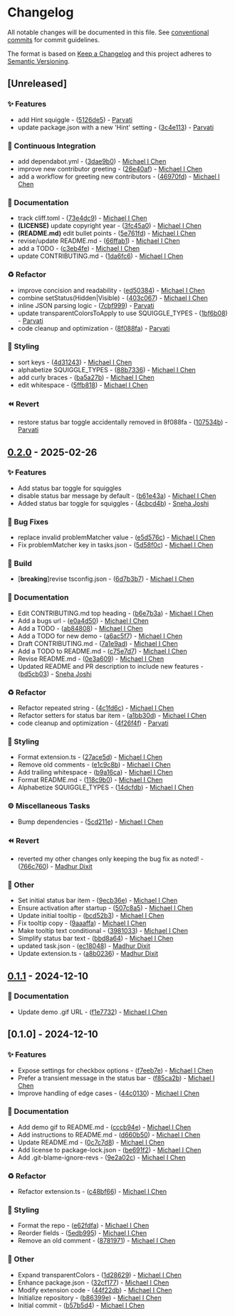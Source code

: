<!-- markdownlint-configure-file { "no-duplicate-heading": false } -->

# Changelog

All notable changes will be documented in this file. See [conventional commits](https://www.conventionalcommits.org) for commit guidelines.

The format is based on [Keep a Changelog](https://keepachangelog.com) and this project adheres to [Semantic Versioning](https://semver.org).

## [Unreleased]

### ✨ Features

- add Hint squiggle - ([5126de5](https://github.com/michen00/invisible-squiggles/commit/5126de50d3e3c76adf6a08b9869fe0072b589420)) - [Parvati](mailto:parvatijay2901@gmail.com)
- update package.json with a new 'Hint' setting - ([3c4e113](https://github.com/michen00/invisible-squiggles/commit/3c4e113d0a328c3d9b8b074f0b3409a4493b0109)) - [Parvati](mailto:parvatijay2901@gmail.com)

### 💚 Continuous Integration

- add dependabot.yml - ([3dae9b0](https://github.com/michen00/invisible-squiggles/commit/3dae9b042e3eec7e023673028126a0d118c7643b)) - [Michael I Chen](mailto:michael.chen.0@gmail.com)
- improve new contributor greeting - ([26e40af](https://github.com/michen00/invisible-squiggles/commit/26e40af9d6e6d968c95b8e85468d888e294acd65)) - [Michael I Chen](mailto:michael.chen.0@gmail.com)
- add a workflow for greeting new contributors - ([46970fd](https://github.com/michen00/invisible-squiggles/commit/46970fd67941e019ba50a658f7fc67bacd133e1a)) - [Michael I Chen](mailto:michael.chen.0@gmail.com)

### 📝 Documentation

- track cliff.toml - ([73e4dc9](https://github.com/michen00/invisible-squiggles/commit/73e4dc9d7ccf6396e7c53000d715f33dc1387d26)) - [Michael I Chen](mailto:michael.chen.0@gmail.com)
- **(LICENSE)** update copyright year - ([3fc45a0](https://github.com/michen00/invisible-squiggles/commit/3fc45a0a73e846ac88e0ba8a7cf3d534ddb500ef)) - [Michael I Chen](mailto:michael.chen.0@gmail.com)
- **(README.md)** edit bullet points - ([5e761fd](https://github.com/michen00/invisible-squiggles/commit/5e761fd220b3ee4cf15c77bbf2ca829620073cb1)) - [Michael I Chen](mailto:michael.chen.0@gmail.com)
- revise/update README.md - ([66ffab1](https://github.com/michen00/invisible-squiggles/commit/66ffab13e70c0efc2119768b427c428e23e3fc4b)) - [Michael I Chen](mailto:michael.chen.0@gmail.com)
- add a TODO - ([c3eb4fe](https://github.com/michen00/invisible-squiggles/commit/c3eb4fe9637bac773663f10cc1075a968ad86e85)) - [Michael I Chen](mailto:michael.chen.0@gmail.com)
- update CONTRIBUTING.md - ([1da6fc6](https://github.com/michen00/invisible-squiggles/commit/1da6fc63f22ae8bb825b235a55340e1da4913ca6)) - [Michael I Chen](mailto:michael.chen.0@gmail.com)

### ♻️ Refactor

- improve concision and readability - ([ed50384](https://github.com/michen00/invisible-squiggles/commit/ed50384c14fafdc1d72b9ef32c1ca6f26b5eafcc)) - [Michael I Chen](mailto:michael.chen.0@gmail.com)
- combine setStatus(Hidden|Visible) - ([403c067](https://github.com/michen00/invisible-squiggles/commit/403c067782e0f3a31ce0ff478b90fa263231b475)) - [Michael I Chen](mailto:michael.chen.0@gmail.com)
- inline JSON parsing logic - ([7cbf999](https://github.com/michen00/invisible-squiggles/commit/7cbf999b4f274501169d0e9fb420efea300c5025)) - [Parvati](mailto:parvatijay2901@gmail.com)
- update transparentColorsToApply to use SQUIGGLE_TYPES - ([1bf6b08](https://github.com/michen00/invisible-squiggles/commit/1bf6b08cc53a0287a70ab25728001a67e070eab1)) - [Parvati](mailto:parvatijay2901@gmail.com)
- code cleanup and optimization - ([8f088fa](https://github.com/michen00/invisible-squiggles/commit/8f088fac536c51312e381e0d6d4cd16b9c726ac7)) - [Parvati](mailto:parvatijay2901@gmail.com)

### 🎨 Styling

- sort keys - ([4d31243](https://github.com/michen00/invisible-squiggles/commit/4d3124317920f6c69c9eb80203573d8e1e8cfc8f)) - [Michael I Chen](mailto:michael.chen.0@gmail.com)
- alphabetize SQUIGGLE_TYPES - ([88b7336](https://github.com/michen00/invisible-squiggles/commit/88b7336ce6a8b3761c076e7247ff7d80cc8330e3)) - [Michael I Chen](mailto:michael.chen.0@gmail.com)
- add curly braces - ([ba5a27b](https://github.com/michen00/invisible-squiggles/commit/ba5a27b446db300ebd82c7cb5f79db84f8ea79fc)) - [Michael I Chen](mailto:michael.chen.0@gmail.com)
- edit whitespace - ([5ffb818](https://github.com/michen00/invisible-squiggles/commit/5ffb818d76496ff8c9deac2d73384c9f811a2d79)) - [Michael I Chen](mailto:michael.chen.0@gmail.com)

### ⏪️ Revert

- restore status bar toggle accidentally removed in 8f088fa - ([107534b](https://github.com/michen00/invisible-squiggles/commit/107534ba27a22bfab154da95632fcae1a5398c46)) - [Parvati](mailto:parvatijay2901@gmail.com)

## [0.2.0](https://github.com/michen00/invisible-squiggles/compare/v0.1.1..v0.2.0) - 2025-02-26

### ✨ Features

- Add status bar toggle for squiggles
- disable status bar message by default - ([b61e43a](https://github.com/michen00/invisible-squiggles/commit/b61e43a9f63f42d03b39ba69efc12d5ca8f52104)) - [Michael I Chen](mailto:michael.chen.0@gmail.com)
- Added status bar toggle for squiggles - ([4cbcd4b](https://github.com/michen00/invisible-squiggles/commit/4cbcd4b255e0c267a9513a848493133b76ca0458)) - [Sneha Joshi](mailto:sjoshi32@hawk.iit.edu)

### 🐛 Bug Fixes

- replace invalid problemMatcher value - ([e5d576c](https://github.com/michen00/invisible-squiggles/commit/e5d576ca21611548a933c8534e5aa9a1fbdd9f32)) - [Michael I Chen](mailto:michael.chen.0@gmail.com)
- Fix problemMatcher key in tasks.json - ([5d58f0c](https://github.com/michen00/invisible-squiggles/commit/5d58f0c1cc1638111565686ab1e76100827c8716)) - [Michael I Chen](mailto:michael.chen.0@gmail.com)

### 👷 Build

- [**breaking**]revise tsconfig.json - ([6d7b3b7](https://github.com/michen00/invisible-squiggles/commit/6d7b3b7bc33c8ad8b65c741011f439bfd4a51111)) - [Michael I Chen](mailto:michael.chen.0@gmail.com)

### 📝 Documentation

- Edit CONTRIBUTING.md top heading - ([b6e7b3a](https://github.com/michen00/invisible-squiggles/commit/b6e7b3a7afe7af0927b9c33a13c994da063d2224)) - [Michael I Chen](mailto:michael.chen.0@gmail.com)
- Add a bugs url - ([e0a4d50](https://github.com/michen00/invisible-squiggles/commit/e0a4d505d0fa35ee7a47ec0c2683b94400bf00e7)) - [Michael I Chen](mailto:michael.chen.0@gmail.com)
- Add a TODO - ([ab84808](https://github.com/michen00/invisible-squiggles/commit/ab84808c03d86100f8aee424af6b9d6ac0d42460)) - [Michael I Chen](mailto:michael.chen.0@gmail.com)
- Add a TODO for new demo - ([a6ac5f7](https://github.com/michen00/invisible-squiggles/commit/a6ac5f7167e1ae8818e053f2d2cd8702df3616a0)) - [Michael I Chen](mailto:michael.chen.0@gmail.com)
- Draft CONTRIBUTING.md - ([7a1e9ad](https://github.com/michen00/invisible-squiggles/commit/7a1e9ad77a152a847a9a9a983b8079abfdca9c45)) - [Michael I Chen](mailto:michael.chen.0@gmail.com)
- Add a TODO to README.md - ([c75e7d7](https://github.com/michen00/invisible-squiggles/commit/c75e7d7895050a6b976bc553b6a0bed203fa3225)) - [Michael I Chen](mailto:michael.chen.0@gmail.com)
- Revise README.md - ([0e3a609](https://github.com/michen00/invisible-squiggles/commit/0e3a609c305f22febcc7c3fca60c141ba388e543)) - [Michael I Chen](mailto:michael.chen.0@gmail.com)
- Updated README and PR description to include new features - ([bd5cb03](https://github.com/michen00/invisible-squiggles/commit/bd5cb034bc322e4c8eeb594a60e86f64d3ff7e23)) - [Sneha Joshi](mailto:sjoshi32@hawk.iit.edu)

### ♻️ Refactor

- Refactor repeated string - ([4c1fd6c](https://github.com/michen00/invisible-squiggles/commit/4c1fd6c2f216b4ec5a3005b02a8f382e4c900696)) - [Michael I Chen](mailto:michael.chen.0@gmail.com)
- Refactor setters for status bar item - ([a1bb30d](https://github.com/michen00/invisible-squiggles/commit/a1bb30dec5e9bb41dbe0ff0480950ccfe124b366)) - [Michael I Chen](mailto:michael.chen.0@gmail.com)
- code cleanup and optimization - ([4f26f4f](https://github.com/michen00/invisible-squiggles/commit/4f26f4f701655e8922df1f0f20e7cac0b14d0819)) - [Parvati](mailto:parvatijay2901@gmail.com)

### 🎨 Styling

- Format extension.ts - ([27ace5d](https://github.com/michen00/invisible-squiggles/commit/27ace5d751deb2a3944d825d387c4a555bad788c)) - [Michael I Chen](mailto:michael.chen.0@gmail.com)
- Remove old comments - ([e1c9c8b](https://github.com/michen00/invisible-squiggles/commit/e1c9c8bd5ac657d7cbd70c40e765dd5ebec5edae)) - [Michael I Chen](mailto:michael.chen.0@gmail.com)
- Add trailing whitespace - ([b9a16ca](https://github.com/michen00/invisible-squiggles/commit/b9a16ca656dec5d2cfed589d1cdf1d47d3f2bc7d)) - [Michael I Chen](mailto:michael.chen.0@gmail.com)
- Format README.md - ([118c9b0](https://github.com/michen00/invisible-squiggles/commit/118c9b0438e79182659f1f28b300abece45c3543)) - [Michael I Chen](mailto:michael.chen.0@gmail.com)
- Alphabetize SQUIGGLE_TYPES - ([14dcfdb](https://github.com/michen00/invisible-squiggles/commit/14dcfdb82bdb23f42fc37ac3c7c970cb43d25f76)) - [Michael I Chen](mailto:michael.chen.0@gmail.com)

### ⚙️ Miscellaneous Tasks

- Bump dependencies - ([5cd211e](https://github.com/michen00/invisible-squiggles/commit/5cd211e9a0d22a3ca37a158a76dc47b1d62293e6)) - [Michael I Chen](mailto:michael.chen.0@gmail.com)

### ⏪️ Revert

- reverted my other changes only keeping the bug fix as noted! - ([766c760](https://github.com/michen00/invisible-squiggles/commit/766c760afd4570bfd8c2dcc76798c0de937df8e6)) - [Madhur Dixit](mailto:madhurdixit37@gmail.com)

### 💼 Other

- Set initial status bar item - ([9ecb36e](https://github.com/michen00/invisible-squiggles/commit/9ecb36e7d0f80ff25fa4c47f497801c39da67614)) - [Michael I Chen](mailto:michael.chen.0@gmail.com)
- Ensure activation after startup - ([507c8a5](https://github.com/michen00/invisible-squiggles/commit/507c8a5c94c3c0c60877e82616d30e0be4491f27)) - [Michael I Chen](mailto:michael.chen.0@gmail.com)
- Update initial tooltip - ([bcd52b3](https://github.com/michen00/invisible-squiggles/commit/bcd52b3eba7cf902f43a9aa1161dc4d7bc640490)) - [Michael I Chen](mailto:michael.chen.0@gmail.com)
- Fix tooltip copy - ([9aaaffa](https://github.com/michen00/invisible-squiggles/commit/9aaaffa92ed6945226deff846fa486bf0b1f78b7)) - [Michael I Chen](mailto:michael.chen.0@gmail.com)
- Make tooltip text conditional - ([3981033](https://github.com/michen00/invisible-squiggles/commit/3981033dcdda237dc8e17860ff3be98a6c7079fa)) - [Michael I Chen](mailto:michael.chen.0@gmail.com)
- Simplify status bar text - ([bbd8a64](https://github.com/michen00/invisible-squiggles/commit/bbd8a6485244b8e0ef47f6e0c366bf6d06597ed7)) - [Michael I Chen](mailto:michael.chen.0@gmail.com)
- updated task.json - ([ec18048](https://github.com/michen00/invisible-squiggles/commit/ec1804835359ace210966f9d0f5620e477333d50)) - [Madhur Dixit](mailto:madhurdixit37@gmail.com)
- Update extension.ts - ([a8b0236](https://github.com/michen00/invisible-squiggles/commit/a8b023633985552e15cdd1bfbb89678f71c72b7d)) - [Madhur Dixit](mailto:64360720+MadhurDixit13@users.noreply.github.com)

## [0.1.1](https://github.com/michen00/invisible-squiggles/compare/v0.1.0..v0.1.1) - 2024-12-10

### 📝 Documentation

- Update demo .gif URL - ([f1e7732](https://github.com/michen00/invisible-squiggles/commit/f1e7732616666c3309d77822705c62203b9e84fa)) - [Michael I Chen](mailto:michael.chen.0@gmail.com)

## [0.1.0] - 2024-12-10

### ✨ Features

- Expose settings for checkbox options - ([f7eeb7e](https://github.com/michen00/invisible-squiggles/commit/f7eeb7ed749cc31a77a1920e4dc706d006ef389b)) - [Michael I Chen](mailto:michael.chen.0@gmail.com)
- Prefer a transient message in the status bar - ([f85ca2b](https://github.com/michen00/invisible-squiggles/commit/f85ca2b8dcc9c5fa2a6a5c20759d13ceaf169d60)) - [Michael I Chen](mailto:michael.chen.0@gmail.com)
- Improve handling of edge cases - ([44c0130](https://github.com/michen00/invisible-squiggles/commit/44c0130940072a6dcbeab0fbf8ed9b95b7a9dec4)) - [Michael I Chen](mailto:michael.chen.0@gmail.com)

### 📝 Documentation

- Add demo gif to README.md - ([cccb94e](https://github.com/michen00/invisible-squiggles/commit/cccb94e3af4236a72b6895ef21b743502f62b1fe)) - [Michael I Chen](mailto:michael.chen.0@gmail.com)
- Add instructions to README.md - ([d660b50](https://github.com/michen00/invisible-squiggles/commit/d660b50fc50912472ee450989fcbe670ae6a2017)) - [Michael I Chen](mailto:michael.chen.0@gmail.com)
- Update README.md - ([0c7c7d8](https://github.com/michen00/invisible-squiggles/commit/0c7c7d8e657bb2ac4ef63a13a75955d3bd322e3b)) - [Michael I Chen](mailto:michael.chen.0@gmail.com)
- Add license to package-lock.json - ([be691f2](https://github.com/michen00/invisible-squiggles/commit/be691f26a71fd695eada8a675d36a5869c25d605)) - [Michael I Chen](mailto:michael.chen.0@gmail.com)
- Add .git-blame-ignore-revs - ([9e2a02c](https://github.com/michen00/invisible-squiggles/commit/9e2a02c81494860801239541aadce7b362d8b5cd)) - [Michael I Chen](mailto:michael.chen.0@gmail.com)

### ♻️ Refactor

- Refactor extension.ts - ([c48bf66](https://github.com/michen00/invisible-squiggles/commit/c48bf6612e51ca4754e05df1cf652a7a9e8b1c97)) - [Michael I Chen](mailto:michael.chen.0@gmail.com)

### 🎨 Styling

- Format the repo - ([e62fdfa](https://github.com/michen00/invisible-squiggles/commit/e62fdfa1d0d1594192c63c566f548d3c283296eb)) - [Michael I Chen](mailto:michael.chen.0@gmail.com)
- Reorder fields - ([5edb995](https://github.com/michen00/invisible-squiggles/commit/5edb99506bb6c291d8617b643e4d088c307d536a)) - [Michael I Chen](mailto:michael.chen.0@gmail.com)
- Remove an old comment - ([8781971](https://github.com/michen00/invisible-squiggles/commit/878197122e1f1623ab361e160a0620248962a66c)) - [Michael I Chen](mailto:michael.chen.0@gmail.com)

### 💼 Other

- Expand transparentColors - ([1d28629](https://github.com/michen00/invisible-squiggles/commit/1d286295b02332e2ebee07554b3c7b3310cfbdd9)) - [Michael I Chen](mailto:michael.chen.0@gmail.com)
- Enhance package.json - ([32cf177](https://github.com/michen00/invisible-squiggles/commit/32cf1779b883ed9a757ad188d28339bd50c0386b)) - [Michael I Chen](mailto:michael.chen.0@gmail.com)
- Modify extension code - ([44f22db](https://github.com/michen00/invisible-squiggles/commit/44f22db7f49aa059ac4c545f65616b0bad7c0f6c)) - [Michael I Chen](mailto:michael.chen.0@gmail.com)
- Initialize repository - ([b86399e](https://github.com/michen00/invisible-squiggles/commit/b86399e76fa6a5af1847717ebf4ffbb6753b83c4)) - [Michael I Chen](mailto:michael.chen.0@gmail.com)
- Initial commit - ([b57b5d4](https://github.com/michen00/invisible-squiggles/commit/b57b5d4b85af979c4e94b6501f0b29df337da93d)) - [Michael I Chen](mailto:michael.chen.0@gmail.com)

<!-- generated by git-cliff -->
